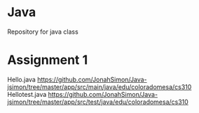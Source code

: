 # Java
Repository for java class

# Assignment 1
Hello.java 
https://github.com/JonahSimon/Java-jsimon/tree/master/app/src/main/java/edu/coloradomesa/cs310
Hellotest.java
https://github.com/JonahSimon/Java-jsimon/tree/master/app/src/test/java/edu/coloradomesa/cs310
